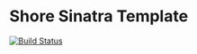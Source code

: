 # Shore Sinatra Template
[![Build Status](https://travis-ci.org/shore-gmbh/sinatra-template.svg?branch=master)](https://travis-ci.org/shore-gmbh/sinatra-template)
